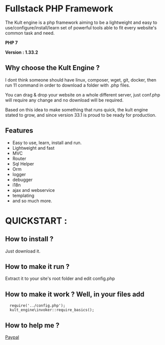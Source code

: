 # Fullstack PHP Framework

The Kult engine is a php framework aiming to be a lightweight and easy to use/configure/install/learn set of powerful tools able to fit every website's common task and need.

**PHP 7**

**Version : 1.33.2**

## Why choose the Kult Engine ?

I dont think someone should have linux, composer, wget, git, docker, then run 11 command in order to download a folder with .php files.

You can drag & drop your website on a whole different server, just conf.php will require any change and no download will be required.

Based on this idea to make something that runs quick, the kult engine stated to grow, and since version 33.1 is proud to be ready for production.

## Features
* Easy to use, learn, install and run.
* Lightweight and fast
* MVC
* Router
* Sql Helper
* Orm
* logger
* debugger
* i18n
* ajax and webservice
* templating
* and so much more.

# QUICKSTART :

## How to install ? 
Just download it.
## How to make it run ?
Extract it to your site's root folder and edit config.php 
## How to make it work ? Well, in your files add
```
  require('../config.php');
  kult_engine\invoker::require_basics();
```
## How to help me ?
[Paypal](https://www.paypal.me/TSorriaux)


